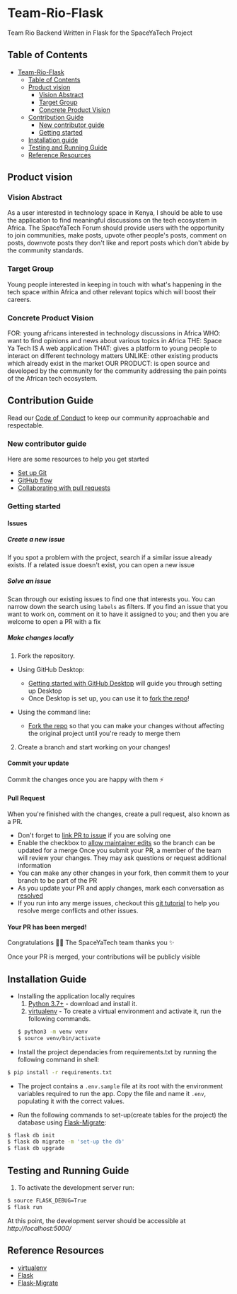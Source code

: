 # Team-Rio-Flask
Team Rio Backend Written in Flask for the SpaceYaTech Project


## Table of Contents
- [Team-Rio-Flask](#team-rio-flask)
  - [Table of Contents](#table-of-contents)
  - [Product vision](#product-vision)
    - [Vision Abstract](#vision-abstract)
    - [Target Group](#target-group)
    - [Concrete Product Vision](#concrete-product-vision)
  - [Contribution Guide](#contribution-guide)
    - [New contributor guide](#new-contributor-guide)
    - [Getting started](#getting-started)
  - [Installation guide](#installation-guide)
  - [Testing and Running Guide](#testing-and-running-guide)
  - [Reference Resources](#reference-resources)

## Product vision

### Vision Abstract
As a user interested in technology space in Kenya, I should be able to use the application to find meaningful discussions on the tech ecosystem in Africa. The SpaceYaTech Forum should provide users with the opportunity to join communities, make posts, upvote other people's posts, comment on posts, downvote posts they don't like and report posts which don't abide by the community standards.

### Target Group
Young people interested in keeping in touch with what's happening in the tech space within Africa and other relevant topics which will boost their careers.

### Concrete Product Vision
FOR: young africans interested in technology discussions in Africa WHO: want to find opinions and news about various topics in Africa THE: Space Ya Tech IS A web application THAT: gives a platform to young people to interact on different technology matters UNLIKE: other existing products which already exist in the market OUR PRODUCT: is open source and developed by the community for the community addressing the pain points of the African tech ecosystem.


## Contribution Guide
Read our [Code of Conduct](https://github.com/SpaceyaTech/.github/blob/05d65ab42226f6479ab59a2209a9d128734ecbe6/CODE_OF_CONDUCT.md) to keep our community approachable and respectable.

### New contributor guide
Here are some resources to help you get started
- [Set up Git](https://docs.github.com/en/get-started/quickstart/set-up-git)
- [GitHub flow](https://docs.github.com/en/get-started/quickstart/github-flow)
- [Collaborating with pull requests](https://docs.github.com/en/github/collaborating-with-pull-requests)

### Getting started

#### Issues

##### Create a new issue

If you spot a problem with the project, search if a similar issue already exists. 
If a related issue doesn't exist, you can open a new issue 

##### Solve an issue

Scan through our existing issues to find one that interests you. 
You can narrow down the search using `labels` as filters. 
If you find an issue that you want to work on, comment on it to have it assigned to you;
and then you are welcome to open a PR with a fix

##### Make changes locally
1. Fork the repository.
- Using GitHub Desktop:
  - [Getting started with GitHub Desktop](https://docs.github.com/en/desktop/installing-and-configuring-github-desktop/getting-started-with-github-desktop) will guide you through setting up Desktop
  - Once Desktop is set up, you can use it to [fork the repo](https://docs.github.com/en/desktop/contributing-and-collaborating-using-github-desktop/cloning-and-forking-repositories-from-github-desktop)!

- Using the command line:
  - [Fork the repo](https://docs.github.com/en/github/getting-started-with-github/fork-a-repo#fork-an-example-repository) so that you can make your changes without affecting the original project until you're ready to merge them

2. Create a branch and start working on your changes!

#### Commit your update

Commit the changes once you are happy with them :zap:

#### Pull Request

When you're finished with the changes, create a pull request, also known as a PR.
- Don't forget to [link PR to issue](https://docs.github.com/en/issues/tracking-your-work-with-issues/linking-a-pull-request-to-an-issue) if you are solving one
- Enable the checkbox to [allow maintainer edits](https://docs.github.com/en/github/collaborating-with-issues-and-pull-requests/allowing-changes-to-a-pull-request-branch-created-from-a-fork) so the branch can be updated for a merge
Once you submit your PR, a member of the team will review your changes. They may ask questions or request additional information
- You can make any other changes in your fork, then commit them to your branch to be part of the PR
- As you update your PR and apply changes, mark each conversation as [resolved](https://docs.github.com/en/github/collaborating-with-issues-and-pull-requests/commenting-on-a-pull-request#resolving-conversations)
- If you run into any merge issues, checkout this [git tutorial](https://github.com/skills/resolve-merge-conflicts) to help you resolve merge conflicts and other issues.

#### Your PR has been merged!

Congratulations :tada::tada: The SpaceYaTech team thanks you :sparkles:

Once your PR is merged, your contributions will be publicly visible

## Installation Guide
- Installing the application locally requires 
	1. [Python 3.7+](https://www.python.org/downloads/release/python-393/) - download and install it.
	2. [virtualenv](https://docs.python-guide.org/dev/virtualenvs/) - To create a virtual environment and activate it, run the following commands. 
	```bash
	$ python3 -m venv venv
	$ source venv/bin/activate
	```
- Install the project dependacies from requirements.txt by running the following command in shell: 
```bash
$ pip install -r requirements.txt 
```
- The project contains a `.env.sample` file at its root with the environment variables required to run the app. Copy the file and name it `.env`, populating it with the correct values.

- Run the following commands to set-up(create tables for the project) the database using [Flask-Migrate](https://flask-migrate.readthedocs.io/en/latest/index.html): 
```bash
$ flask db init
$ flask db migrate -m 'set-up the db'
$ flask db upgrade
```
## Testing and Running Guide
1. To activate the development server run:
```bash
$ source FLASK_DEBUG=True
$ flask run
```
At this point, the development server should be accessible at _http://localhost:5000/_

## Reference Resources
- [virtualenv](https://docs.python-guide.org/dev/virtualenvs/)
- [Flask](https://flask.palletsprojects.com/)
- [Flask-Migrate](https://flask-migrate.readthedocs.io/en/latest/index.html)


